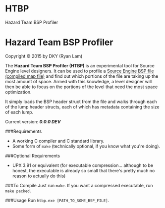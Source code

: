 # HTBP
Hazard Team BSP Profiler

Hazard Team BSP Profiler
==========

Copyright © 2015 by DKY (Ryan Lam)

The __Hazard Team BSP Profiler (HTBP)__ is an experimental tool for Source Engine level designers. It can be used to profile a [Source Engine BSP file (compiled map file)](https://developer.valvesoftware.com/wiki/Source_BSP_File_Format) and find out which portions of the file are taking up the most amount of space. Armed with this knowledge, a level designer will then be able to focus on the portions of the level that need the most space optimization.

It simply loads the BSP header struct from the file and walks through each of the lump header structs, each of which has metadata containing the size of each lump.

Current version: ___0.0.0 DEV___

###Requirements
* A working C compiler and C standard library.
* Some form of `make` (technically optional, if you know what you're doing).

###Optional Requirements
* UPX 3.91 or equivalent (for executable compression... although to be honest, the executable is already so small that there's pretty much no reason to actually do this)

###To Compile
Just run `make`. If you want a compressed executable, run `make packed`.

###Usage
Run `htbp.exe [PATH_TO_SOME_BSP_FILE]`.
